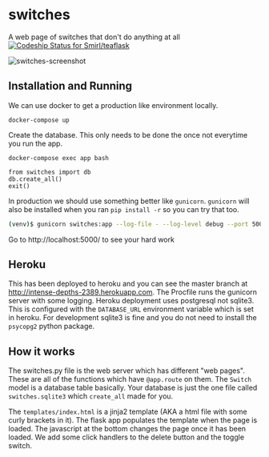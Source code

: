 # switches
A web page of switches that don't do anything at all [ ![Codeship Status for Smirl/teaflask](https://www.codeship.io/projects/2d362f80-f7bf-0132-941f-76fcd0eb4f4a/status)](https://www.codeship.io/projects/86425)

![switches-screenshot](https://cloud.githubusercontent.com/assets/5792870/8129223/d69ebed0-10fe-11e5-9827-de72edfd54b9.png)

## Installation and Running

We can use docker to get a production like environment locally.

```console
docker-compose up
```

Create the database. This only needs to be done the once not everytime you run the app.

```console
docker-compose exec app bash
```

```console
from switches import db
db.create_all()
exit()
```

In production we should use something better like `gunicorn`. `gunicorn` will
also be installed when you ran `pip install -r` so you can try that too.

```sh
(venv)$ gunicorn switches:app --log-file - --log-level debug --port 5000
```

Go to http://localhost:5000/ to see your hard work


## Heroku

This has been deployed to heroku and you can see the master branch at
http://intense-depths-2389.herokuapp.com. The Procfile runs the gunicorn server
with some logging. Heroku deployment uses postgresql not sqlite3. This is
configured with the `DATABASE_URL` environment variable which is set in heroku.
For development sqlite3 is fine and you do not need to install the `psycopg2`
python package.


## How it works

The switches.py file is the web server which has different "web pages". These
are all of the functions which have `@app.route` on them. The `Switch` model is
a database table basically. Your database is just the one file called
`switches.sqlite3` which `create_all` made for you.

The `templates/index.html` is a jinja2 template (AKA a html file with some curly
brackets in it). The flask app populates the template when the page is loaded.
The javascript at the bottom changes the page once it has been loaded. We add
some click handlers to the delete button and the toggle switch.
